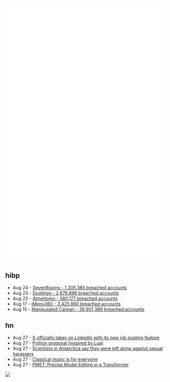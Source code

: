![Metrics](https://raw.githubusercontent.com/phixion/phixion/master/metrics.svg)

## hibp

<!--
for https://github.com/phixion/phixion/blob/main/.github/workflows/feeds.yml
-->
<!--START_SECTION:haveibeenpwnd-->
- Aug 24 - [SevenRooms - 1,205,385 breached accounts](https://haveibeenpwned.com/PwnedWebsites#SevenRooms)
- Aug 23 - [Duolingo - 2,676,696 breached accounts](https://haveibeenpwned.com/PwnedWebsites#Duolingo)
- Aug 22 - [Atmeltomo - 580,177 breached accounts](https://haveibeenpwned.com/PwnedWebsites#Atmeltomo)
- Aug 17 - [iMenu360 - 3,425,860 breached accounts](https://haveibeenpwned.com/PwnedWebsites#iMenu360)
- Aug 15 - [Manipulated Caiman - 39,901,389 breached accounts](https://haveibeenpwned.com/PwnedWebsites#ManipulatedCaiman)
<!--END_SECTION:haveibeenpwnd-->

## hn

<!--
for https://github.com/phixion/phixion/blob/main/.github/workflows/feeds.yml
-->
<!--START_SECTION:hn-->
- Aug 27 - [X officially takes on LinkedIn with its new job posting feature](https://bgr.com/business/x-officially-takes-on-linkedin-with-its-new-job-posting-feature/)
- Aug 27 - [Python proposal (inspired by Lua)](https://hachyderm.io/@nedbat/110962461917632486)
- Aug 27 - [Scientists in Antarctica say they were left alone against sexual harassers](https://abcnews.go.com/Technology/wireStory/women-working-antarctica-left-fend-sexual-harassers-102596137)
- Aug 27 - [Classical music is for everyone](https://www.firstthings.com/web-exclusives/2023/08/classical-music-is-for-everyone)
- Aug 27 - [PMET: Precise Model Editing in a Transformer](https://arxiv.org/abs/2308.08742)
<!--END_SECTION:hn-->

<!--
for https://yhype.me
-->
![](https://hit.yhype.me/github/profile?user_id=13013670)
